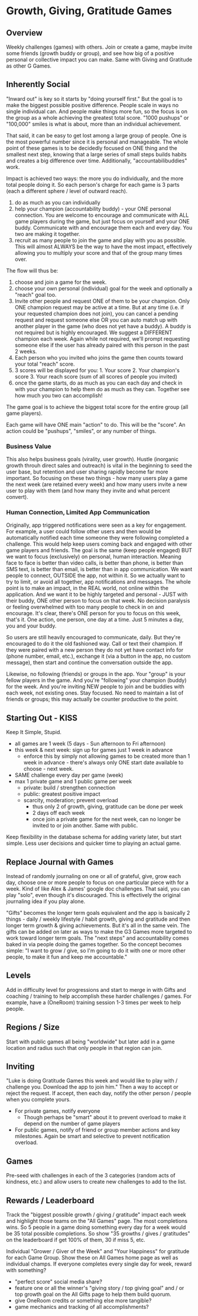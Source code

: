 # Growth, Giving, Gratitude Games


## Overview

Weekly challenges (games) with others. Join or create a game, maybe invite
 some friends (growth buddy or group), and see how big of a positive personal
 or collective impact you can make. Same with Giving and Gratitude as other G
 Games.


## Inherently Social

"Inward out" is key so it starts by "doing yourself first." But the goal is
 to make the biggest possible positive difference. People scale in ways no
 single individual can. And people make things more fun, so the focus is on
 the group as a whole achieving the greatest total score. "1000 pushups" or
 "100,000" smiles is what is about, more than an individual achievement.

That said, it can be easy to get lost among a large group of people. One is
 the most powerful number since it is personal and manageable. The whole point
 of these games is to be decidedly focused on ONE thing and the smallest next
 step, knowing that a large series of small steps builds habits and creates a
 big difference over time. Additionally, "accountabilibuddies" work.

Impact is achieved two ways: the more you do individually, and the more
 total people doing it. So each person's charge for each game is 3 parts
 (each a different sphere / level of outward reach).

1. do as much as you can individually
2. help your champion (accountability buddy) - your ONE personal connection.
 You are welcome to encourage and communicate with ALL game players during
 the game, but just focus on yourself and your ONE buddy. Communicate with
 and encourage them each and every day. You two are making it together.
3. recruit as many people to join the game and play with you as possible.
 This will almost ALWAYS be the way to have the most impact, effectively
 allowing you to multiply your score and that of the group many times over.

The flow will thus be:

1. choose and join a game for the week.
2. choose your own personal (individual) goal for the week and optionally a
 "reach" goal too.
3. Invite other people and request ONE of them to be your champion. Only ONE
 champion request may be active at a time. But at any time (i.e. if your
 requested champion does not join), you can cancel a pending request and
 request someone else OR you can auto match up with another player in the
 game (who does not yet have a buddy). A buddy is not required but is
 highly encouraged. We suggest a DIFFERENT champion each week. Again while
 not required, we'll prompt requesting someone else if the user has already
 paired with this person in the past 2 weeks.
  1. Each person who you invited who joins the game then counts toward your
   total "reach" score.
  2. 3 scores will be displayed for you:
    1. Your score
    2. Your champion's score
    3. Your reach score (sum of all scores of people you invited)
4. once the game starts, do as much as you can each day and check in with
 your champion to help them do as much as they can. Together see how much you
 two can accomplish!

The game goal is to achieve the biggest total score for the entire group (all
 game players).

Each game will have ONE main "action" to do. This will be the "score". An
 action could be "pushups", "smiles", or any number of things.


### Business Value

This also helps business goals (virality, user growth). Hustle (inorganic
 growth throuh direct sales and outreach) is vital in the beginning to
 seed the user base, but retention and user sharing rapidly become far more
 important. So focusing on these two things - how many users play a game the
 next week (are retained every week) and how many users invite a new user to
 play with them (and how many they invite and what percent convert).


### Human Connection, Limited App Communication

Originally, app triggered notifications were seen as a key for engagement.
 For example, a user could follow other users and then would be automatically
 notified each time someone they were following completed a challenge. This
 would help keep users coming back and engaged with other game players and
 friends. The goal is the same (keep people engaged) BUT we want to focus
 (exclusively) on personal, human interaction. Meaning face to face is
 better than video calls, is better than phone, is better than SMS text, is
 better than email, is better than in app communication. We want people to
 connect, OUTSIDE the app, not within it. So we actually want to try to limit,
 or avoid all together, app notifications and messages. The whole point is
 to make an impact, in the REAL world, not online within the application.
 And we want it to be highly targeted and personal - JUST with their buddy,
 ONE other person to focus on that week. No decision paralysis or feeling
 overwhelmed with too many people to check in on and encourage. It's clear,
 there's ONE person for you to focus on this week, that's it. One action,
 one person, one day at a time. Just 5 minutes a day, you and your buddy.

So users are still heavily encouraged to communicate, daily. But they're
 encouraged to do it the old fashioned way. Call or text their champion.
 If they were paired with a new person they do not yet have contact info
 for (phone number, email, etc.), exchange it (via a button in the app,
 no custom message), then start and continue the conversation outside the app.

Likewise, no following (friends) or groups in the app. Your "group" is your
 fellow players in the game. And you're "following" your champion (buddy) for
 the week. And you're inviting NEW people to join and be buddies with each
 week, not existing ones. Stay focused. No need to maintain a list of friends
 or groups; this may actually be counter productive to the point.


## Starting Out - KISS

Keep It Simple, Stupid.

- all games are 1 week (5 days - Sun afternoon to Fri afternoon)
- this week & next week: sign up for games just 1 week in advance
  - enforce this by simply not allowing games to be created more
   than 1 week in advance - there's always only ONE start date available
   to choose - next week.
- SAME challenge every day per game (week)
- max 1 private game and 1 public game per week
  - private: build / strengthen connection
  - public: greatest positive impact
  - scarcity, moderation; prevent overload 
    - thus only 2 of growth, giving, gratitude can be done per week
    - 2 days off each week
    - once join a private game for the next week, can no longer be
     invited to or join another. Same with public.

Keep flexibility in the database schema for adding variety later, but start
 simple. Less user decisions and quicker time to playing an actual game.


## Replace Journal with Games

Instead of randomly journaling on one or all of grateful, give, grow each
 day, choose one or more people to focus on one particular piece with for a
 week. Kind of like Alex & James' google doc challenges.
That said, you can play "solo", even though it's discouraged. This is
 effectively the original journaling idea if you play alone.

"Gifts" becomes the longer term goals equivalent and the app is
 basically 2 things - daily / weekly lifestyle / habit growth, giving
 and gratitude and then longer term growth & giving achievements. But
 it's all in the same vein. The gifts can be added on later as ways to
 make the G3 Games more targeted to work toward longer term goals. The
 "next steps" and accountability comes baked in via people doing the games
 together. So the concept becomes simple: "I want to grow / give, so I'm
 going to do it with one or more other people, to make it fun and keep me
 accountable."


## Levels

Add in difficulty level for progressions and start to merge in with Gifts and
 coaching / training to help accomplish these harder challenges / games. For
 example, have a (OneRoom) training session 1-3 times per week to help people.


## Regions / Size

Start with public games all being "worldwide" but later add in a game location
 and radius such that only people in that region can join.


## Inviting

"Luke is doing Gratitude Games this week and would like to play with /
 challenge you. Download the app to join him."
Then a way to accept or reject the request.
If accept, then each day, notify the other person / people when you complete
 yours.

  - For private games, notify everyone
    - Though perhaps be "smart" about it to prevent overload to make it depend
     on the number of game players
  - For public games, notify of friend or group member actions and key
   milestones. Again be smart and selective to prevent notification overload.


## Games

Pre-seed with challenges in each of the 3 categories (random acts of
 kindness, etc.) and allow users to create new challenges to add to the
 list.


## Rewards / Leaderboard

Track the "biggest possible growth / giving / gratitude" impact each week
 and highlight those teams on the "All Games" page. The most completions wins.
 So 5 people in a game doing something every day for a week would be 35 total
 possible completions. So show "35 growths / gives / gratitudes" on the
 leaderboard if get 100% of them, 30 if miss 5, etc.

Individual "Grower / Giver of the Week" and "Your Happiness" for gratitude
 for each Game Group. Show these on All Games home page as well as individual
 champs.
If everyone completes every single day for week, reward with something?

  - "perfect score" social media share?
  - feature one or all the winner's "giving story / top giving goal" and / or
   top growth goal on the All Gifts page to help them build quorum.
  - give OneRoom credits or something else more tangible?
  - game mechanics and tracking of all accomplishments?

